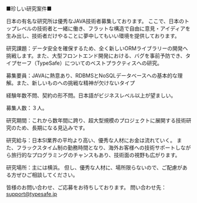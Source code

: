 ■珍しい研究案件■



日本の有名な研究所は優秀なJAVA技術者募集しております。
ここで、日本のトップレベルの技術者と一緒に働き、フラットな構造で自由に意見・アイディアを生み出し、技術者だけやることに夢中してもいい環境を提供しております。



研究課題：データ安全を確保するため、全く新しいORMライブラリーの開発へ挑戦します。また、大型フロントエンド開発における、バグを事前予防でき、タイプセーフ（TypeSafe）についてのベストプラクティスへの研究。




募集要員：JAVAに熱意あり、RDBMSとNoSQLデータベースへの基本的な理解。また、新しいものへの挑戦な精神が欠けないタイプ

経験年数不問、契約の形不問。日本語がビジネスレベル以上が望ましい。

募集人数：３人。




研究期間：これから数年間に跨り、超大型規模のプロジェクトに展開する技術研究のため、長期になる見込みです。



研究給与：日本SI業界の平均より高い、優秀な人材にお金は流れていく。
また、フラックスタイム制の勤務時間となり、海外お客様への技術サポートしながら旅行的なプログラミングのチャンスもあり、技術面の視野も広がります。


研究場所：主には横浜。
但し、優秀な人材に、場所限らないので、ご配慮がある方ぜひご相談してください。




皆様のお問い合わせ、ご応募をお待ちしております。
問い合わせ先：support@typesafe.jp